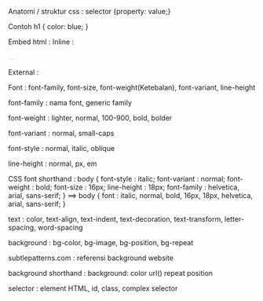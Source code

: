 Anatomi / struktur css :
selector {property: value;}

Contoh
h1 {
  color: blue;
}

Embed html : <style> </style>
Inline : <p style="color: lightblue;"> ... </p>
External : <link rel="stylesheet" href="style.css">

Font :
font-family, font-size, font-weight(Ketebalan), font-variant, line-height

font-family : nama font, generic family

font-weight : lighter, normal, 100-900, bold, bolder

font-variant : normal, small-caps

font-style : normal, italic, oblique

line-height : normal, px, em

CSS font shorthand :
body {
  font-style : italic;
  font-variant : normal;
  font-weight : bold;
  font-size : 16px;
  line-height : 18px;
  font-family : helvetica, arial, sans-serif;
}
==>
body {
  font : italic, normal, bold, 16px, 18px, helvetica, arial, sans-serif;
}
<!-- Wajib urut -->

text : color, text-align, text-indent, text-decoration, text-transform, letter-spacing, word-spacing

background : bg-color, bg-image, bg-position, bg-repeat

subtlepatterns.com : referensi background website

background shorthand : background: color url() repeat position 

selector : element HTML, id, class, complex selector